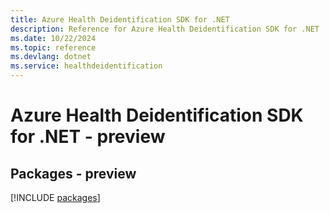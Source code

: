 ```yaml
---
title: Azure Health Deidentification SDK for .NET
description: Reference for Azure Health Deidentification SDK for .NET
ms.date: 10/22/2024
ms.topic: reference
ms.devlang: dotnet
ms.service: healthdeidentification
---
```

# Azure Health Deidentification SDK for .NET - preview
## Packages - preview
[!INCLUDE [packages](health-deidentification-index.md)]